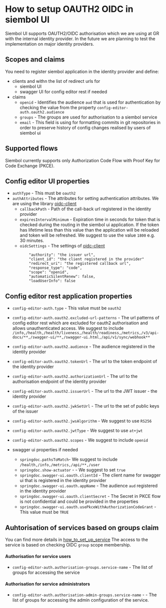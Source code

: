# How to setup OAUTH2 OIDC in siembol UI
Siembol UI supports OAUTH2/OIDC authorisation which we are using at GR with the internal identity provider. In the future we are planning to test the implementation on major identity providers. 

## Scopes and claims
You need to register siembol application in the identity provider and define:
- clients and withn the list of redirect urls for 
    - siembol UI 
    - swagger UI for config editor rest if needed
- claims
    - `openid` - Identifies the audience `aud` that is used for authentication by checking the value from the property `config-editor-auth.oauth2.audience`
    - `groups` - The groups are used for authorisation to a siembol service
    - `email` - This field is using for formatting commits in git repositories in order to preserve history of config changes realised by users of siembol ui

## Supported flows
Siembol currently supports only Authorization Code Flow with Proof Key for Code Exchange (PKCE).

## Config editor UI properties
- `authType` - This must be  `oauth2`
- `authAttributes` - The attributes for setting authentication attributes. We are using the library [oidc-client](https://www.npmjs.com/package/oidc-client)
    - `callbackPath` - Path of the call-back url registered in the identity provider        
    - `expiresIntervalMinimum` - Expiration time in seconds for token that is checked during the routing in the siembol ui application. If the token has lifetime less than this value than the application will be reloaded and token will be refreshed. We suggest to use the value `1800` e.g. 30 minutes.
    - `oidcSettings` - The settings of [oidc-client](https://www.npmjs.com/package/oidc-client)
        ``` 
            "authority": "the issuer url",
            "client_id": "the client registered in the provider"
            "redirect_uri": "the registered callback url",
            "response_type": "code",
            "scope": "openid",
            "automaticSilentRenew": false,
            "loadUserInfo": false
        ```

## Config editor rest application properties
- `config-editor-auth.type` - This value must be `oauth2`

- `config-editor-auth.oauth2.excluded-url-patterns` - The url patterns of config editor rest which are excluded for oauth2 authorisation and allows unauthenticated access. We suggest to include `/info,/health,/health/liveness,/health/readiness,/metrics,/v3/api-docs/**,/swagger-ui/**,/swagger-ui.html,/api/v1/sync/webhook**`

- `config-editor-auth.oauth2.audience` - The audience registered in the identity provider

- `config-editor-auth.oauth2.tokenUrl` - The url to the token endpoint of the identity provider

- `config-editor-auth.oauth2.authorizationUrl` - The url to the authorisation endpoint of the identity provider

- `config-editor-auth.oauth2.issuerUrl` - The url to the JWT issuer - the identity provider

- `config-editor-auth.oauth2.jwkSetUrl` - The url to the set of public keys of the issuer

- `config-editor-auth.oauth2.jwsAlgorithm` - We suggest to use `RS256` 

- `config-editor-auth.oauth2.jwtType` - We suggest to use `at+jwt`

- `config-editor-auth.oauth2.scopes` - We suggest to include `openid`

- swagger ui properties if needed 
    - `springdoc.pathsToMatch`- We suggest to include `/health,/info,/metrics,/api/**,/user`
    - `springdoc.show-actuator` - - We suggest to set `true`
    - `springdoc.swagger-ui.oauth.clientId` - The client name for swagger ui that is registered in the identity provider
    - `springdoc.swagger-ui.oauth.appName` - The audience `aud` registered in the identity provider
    - `springdoc.swagger-ui.oauth.clientSecret` - The Secret in PKCE flow is not confidential and could be provided in the properties
    - `springdoc.swagger-ui.oauth.usePkceWithAuthorizationCodeGrant` - This value must be `TRUE`

## Auhtorisation of services based on groups claim
You can find more details in [how_to_set_up_service](../../services/how-tos/how_to_set_up_service_in_config_editor_rest.md) The access to the service is based on checking OIDC `group` scope membership.

#### Authorisation for service users
- `config-editor-auth.authorisation-groups.service-name` - The list of groups for accessing the service

#### Authorisation for service administrators
- `config-editor-auth.authorisation-admin-groups.service-name` - - The list of groups for accessing the admin configuration of the service.
